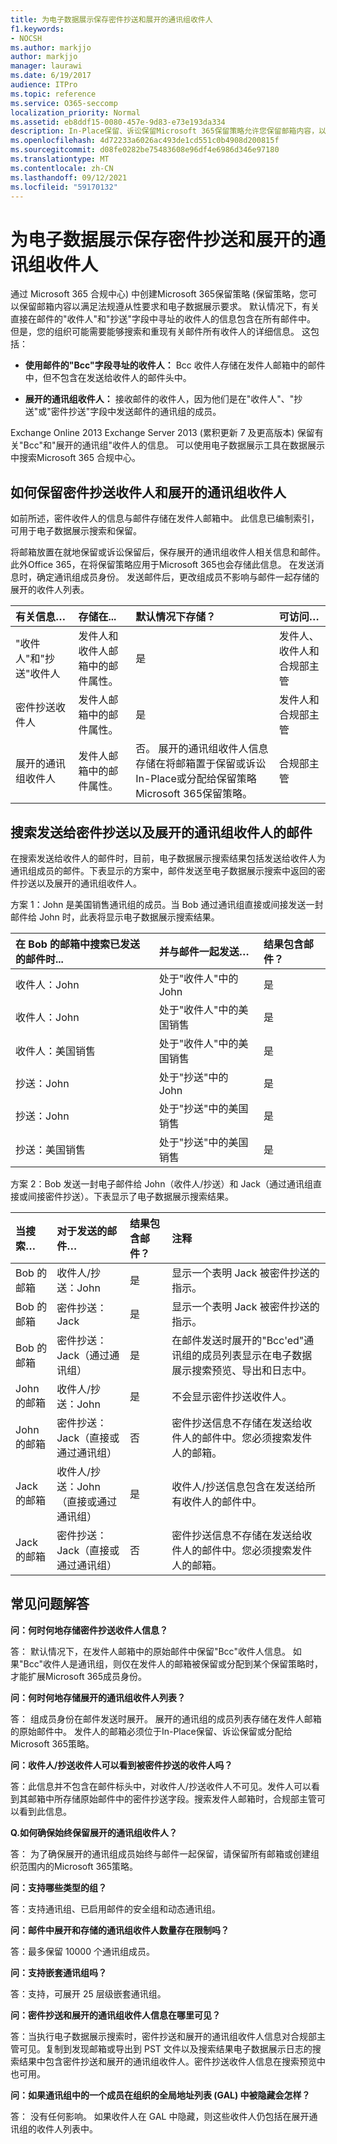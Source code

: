 ```yaml
---
title: 为电子数据展示保存密件抄送和展开的通讯组收件人
f1.keywords:
- NOCSH
ms.author: markjjo
author: markjjo
manager: laurawi
ms.date: 6/19/2017
audience: ITPro
ms.topic: reference
ms.service: O365-seccomp
localization_priority: Normal
ms.assetid: eb8ddf15-0080-457e-9d83-e73e193da334
description: In-Place保留、诉讼保留Microsoft 365保留策略允许您保留邮箱内容，以满足法规合规性和电子数据展示要求。
ms.openlocfilehash: 4d72233a6026ac493de1cd551c0b4908d200815f
ms.sourcegitcommit: d08fe0282be75483608e96df4e6986d346e97180
ms.translationtype: MT
ms.contentlocale: zh-CN
ms.lasthandoff: 09/12/2021
ms.locfileid: "59170132"
---
```

# <a name="preserve-bcc-and-expanded-distribution-group-recipients-for-ediscovery"></a>为电子数据展示保存密件抄送和展开的通讯组收件人
  
通过 Microsoft 365 合规中心) 中创建Microsoft 365保留策略 (保留[](./retention.md)策略，您可以保留邮箱内容以满足法规遵从性要求和电子数据展示要求。 默认情况下，有关直接在邮件的"收件人"和"抄送"字段中寻址的收件人的信息包含在所有邮件中。 但是，您的组织可能需要能够搜索和重现有关邮件所有收件人的详细信息。 这包括：
  
- **使用邮件的"Bcc"字段寻址的收件人：** Bcc 收件人存储在发件人邮箱中的邮件中，但不包含在发送给收件人的邮件头中。 
    
- **展开的通讯组收件人：** 接收邮件的收件人，因为他们是在"收件人"、"抄送"或"密件抄送"字段中发送邮件的通讯组的成员。 
    
Exchange Online 2013 Exchange Server 2013 (累积更新 7 及更高版本) 保留有关"Bcc"和"展开的通讯组"收件人的信息。 可以使用电子数据展示工具在数据展示中搜索Microsoft 365 合规中心。 
  
## <a name="how-bcc-recipients-and-expanded-distribution-group-recipients-are-preserved"></a>如何保留密件抄送收件人和展开的通讯组收件人

如前所述，密件收件人的信息与邮件存储在发件人邮箱中。 此信息已编制索引，可用于电子数据展示搜索和保留。 
  
将邮箱放置在就地保留或诉讼保留后，保存展开的通讯组收件人相关信息和邮件。 此外Office 365，在将保留策略应用于Microsoft 365也会存储此信息。 在发送消息时，确定通讯组成员身份。 发送邮件后，更改组成员不影响与邮件一起存储的展开的收件人列表。 
  
| 有关信息… | 存储在... | 默认情况下存储？ | 可访问… |
|:-----|:-----|:-----|:-----|
|"收件人"和"抄送"收件人  <br/> |发件人和收件人邮箱中的邮件属性。  <br/> |是  <br/> |发件人、收件人和合规部主管  <br/> |
|密件抄送收件人  <br/> |发件人邮箱中的邮件属性。  <br/> |是  <br/> |发件人和合规部主管  <br/> |
|展开的通讯组收件人  <br/> |发件人邮箱中的邮件属性。  <br/> |否。 展开的通讯组收件人信息存储在将邮箱置于保留或诉讼In-Place或分配给保留策略Microsoft 365保留策略。  <br/> |合规部主管  <br/> |
   
## <a name="searching-for-messages-sent-to-bcc-and-expanded-distribution-group-recipients"></a>搜索发送给密件抄送以及展开的通讯组收件人的邮件

在搜索发送给收件人的邮件时，目前，电子数据展示搜索结果包括发送给收件人为通讯组成员的邮件。下表显示的方案中，邮件发送至电子数据展示搜索中返回的密件抄送以及展开的通讯组收件人。
  
方案 1：John 是美国销售通讯组的成员。当 Bob 通过通讯组直接或间接发送一封邮件给 John 时，此表将显示电子数据展示搜索结果。
  
| 在 Bob 的邮箱中搜索已发送的邮件时... | 并与邮件一起发送… | 结果包含邮件？ |
|:-----|:-----|:-----|
|收件人：John  <br/> |处于"收件人"中的 John  <br/> |是  <br/> |
|收件人：John  <br/> |处于"收件人"中的美国销售  <br/> |是  <br/> |
|收件人：美国销售  <br/> |处于"收件人"中的美国销售  <br/> |是  <br/> |
|抄送：John  <br/> |处于"抄送"中的 John  <br/> |是  <br/> |
|抄送：John  <br/> |处于"抄送"中的美国销售  <br/> |是  <br/> |
|抄送：美国销售  <br/> |处于"抄送"中的美国销售  <br/> |是  <br/> |
   
方案 2：Bob 发送一封电子邮件给 John（收件人/抄送）和 Jack（通过通讯组直接或间接密件抄送）。下表显示了电子数据展示搜索结果。
  
| 当搜索… | 对于发送的邮件… | 结果包含邮件？ | 注释 |
|:-----|:-----|:-----|:-----|
|Bob 的邮箱  <br/> |收件人/抄送：John  <br/> |是  <br/> |显示一个表明 Jack 被密件抄送的指示。  <br/> |
|Bob 的邮箱  <br/> |密件抄送：Jack  <br/> |是  <br/> |显示一个表明 Jack 被密件抄送的指示。  <br/> |
|Bob 的邮箱  <br/> |密件抄送：Jack（通过通讯组）  <br/> |是  <br/> |在邮件发送时展开的"Bcc'ed"通讯组的成员列表显示在电子数据展示搜索预览、导出和日志中。  <br/> |
|John 的邮箱  <br/> |收件人/抄送：John  <br/> |是  <br/> |不会显示密件抄送收件人。  <br/> |
|John 的邮箱  <br/> |密件抄送：Jack（直接或通过通讯组）  <br/> |否  <br/> |密件抄送信息不存储在发送给收件人的邮件中。您必须搜索发件人的邮箱。  <br/> |
|Jack 的邮箱  <br/> |收件人/抄送：John（直接或通过通讯组）  <br/> |是  <br/> |收件人/抄送信息包含在发送给所有收件人的邮件中。  <br/> |
|Jack 的邮箱  <br/> |密件抄送：Jack（直接或通过通讯组）  <br/> |否  <br/> |密件抄送信息不存储在发送给收件人的邮件中。您必须搜索发件人的邮箱。  <br/> |
   
## <a name="frequently-asked-questions"></a>常见问题解答

 **问：何时何地存储密件抄送收件人信息？**
  
答： 默认情况下，在发件人邮箱中的原始邮件中保留"Bcc"收件人信息。 如果"Bcc"收件人是通讯组，则仅在发件人的邮箱被保留或分配到某个保留策略时，才能扩展Microsoft 365成员身份。
  
 **问：何时何地存储展开的通讯组收件人列表？**
  
答： 组成员身份在邮件发送时展开。 展开的通讯组的成员列表存储在发件人邮箱的原始邮件中。 发件人的邮箱必须位于In-Place保留、诉讼保留或分配给Microsoft 365策略。
  
 **问：收件人/抄送收件人可以看到被密件抄送的收件人吗？**
  
答：此信息并不包含在邮件标头中，对收件人/抄送收件人不可见。发件人可以看到其邮箱中所存储原始邮件中的密件抄送字段。搜索发件人邮箱时，合规部主管可以看到此信息。
  
 **Q.如何确保始终保留展开的通讯组收件人？**
  
答： 为了确保展开的通讯组成员始终与邮件一起保留，请保留[](/Exchange/policy-and-compliance/holds/place-all-mailboxes-on-hold)所有邮箱或创建组织范围内的Microsoft 365策略。 
  
 **问：支持哪些类型的组？**
  
答：支持通讯组、已启用邮件的安全组和动态通讯组。 
  
 **问：邮件中展开和存储的通讯组收件人数量存在限制吗？**
  
答：最多保留 10000 个通讯组成员。
  
 **问：支持嵌套通讯组吗？**
  
答：支持，可展开 25 层级嵌套通讯组。
  
 **问：密件抄送和展开的通讯组收件人信息在哪里可见？**
  
答：当执行电子数据展示搜索时，密件抄送和展开的通讯组收件人信息对合规部主管可见。复制到发现邮箱或导出到 PST 文件以及搜索结果电子数据展示日志的搜索结果中包含密件抄送和展开的通讯组收件人。密件抄送收件人信息在搜索预览中也可用。
  
 **问：如果通讯组中的一个成员在组织的全局地址列表 (GAL) 中被隐藏会怎样？**
  
答： 没有任何影响。 如果收件人在 GAL 中隐藏，则这些收件人仍包括在展开通讯组的收件人列表中。